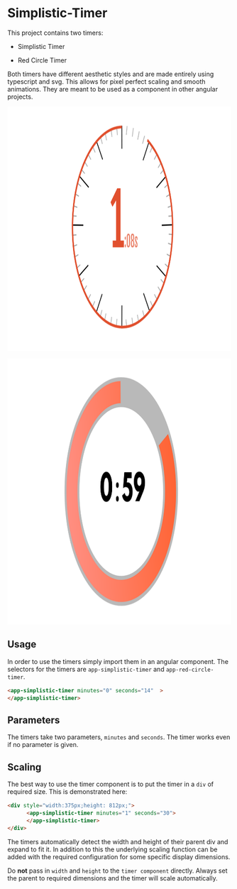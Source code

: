 # Simplistic-Timer

This project contains two timers:

* Simplistic Timer

* Red Circle Timer

Both timers have different aesthetic styles and are made entirely using typescript and svg. This allows for pixel perfect scaling and smooth animations. They are meant to be used as a component in other angular projects. 
<p align="center">
  <img src="https://github.com/feysalaf/Simplistic-Timer/blob/master/docs/readme/SimplisticTimer.png" width="1920" height="550"  title="hover text">
</p>
<p align="center" >
  <img  src="https://github.com/feysalaf/Simplistic-Timer/blob/master/docs/readme/RedCircleTimer.png" width="1920" height="600"  title="hover text">
</p>


## Usage

In order to use the timers simply import them in an angular component. The selectors for the timers are `app-simplistic-timer` and `app-red-circle-timer`. 

```html
<app-simplistic-timer minutes="0" seconds="14"  >
</app-simplistic-timer>
```
## Parameters

The timers take two parameters, `minutes` and `seconds`. The timer works even if no parameter is given.

## Scaling

The best way to use the timer component is to put the timer in a `div` of required size. This is demonstrated here:
```html
<div style="width:375px;height: 812px;">
      <app-simplistic-timer minutes="1" seconds="30">
      </app-simplistic-timer>
</div>
```

The timers automatically detect the width and height of their parent div and expand to fit it. In addition to this the underlying scaling function can be added with the required configuration for some specific display dimensions.

Do **not** pass in `width` and `height` to the `timer component` directly. Always set the parent to required dimensions and the timer will scale automatically.
